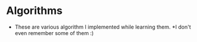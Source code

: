 # Algorithms

- These are various algorithm I implemented while learning them. \*I don't even remember some of them :)
